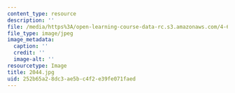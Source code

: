 ```yaml
---
content_type: resource
description: ''
file: /media/https%3A/open-learning-course-data-rc.s3.amazonaws.com/4-614-religious-architecture-and-islamic-cultures-fall-2002/252b65a28dc3ae5bc4f2e39fe071faed_2044.jpg
file_type: image/jpeg
image_metadata:
  caption: ''
  credit: ''
  image-alt: ''
resourcetype: Image
title: 2044.jpg
uid: 252b65a2-8dc3-ae5b-c4f2-e39fe071faed
---
```

